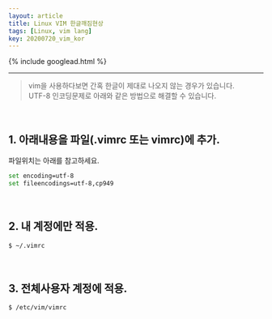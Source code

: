 ```yaml
---
layout: article
title: Linux VIM 한글깨짐현상
tags: [Linux, vim lang]
key: 20200720_vim_kor
---
```


{% include googlead.html %}

---

> vim을 사용하다보면 간혹 한글이 제대로 나오지 않는 경우가 있습니다.  
> UTF-8 인코딩문제로 아래와 같은 방법으로 해결할 수 있습니다.

<br>

## 1. 아래내용을 파일(.vimrc 또는 vimrc)에 추가.

파일위치는 아래를 참고하세요.

```bash
set encoding=utf-8
set fileencodings=utf-8,cp949
```
<br>

## 2. 내 계정에만 적용.

```bash
$ ~/.vimrc
```
<br>

## 3. 전체사용자 계정에 적용.

```bash
$ /etc/vim/vimrc
```
<br>
